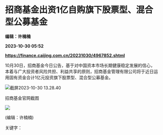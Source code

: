 # 招商基金出资1亿自购旗下股票型、混合型公募基金
**编辑：许楠楠**

**2023-10-30 05:52**

**https://finance.caijing.com.cn/20231030/4967852.shtml**

10月30日，招商基金今日公告，基于对中国资本市场长期健康稳定发展的信心，本着与广大投资者风险共担、利益共享的原则，招商基金管理有限公司将于近日运用固有资金合计1亿元投资旗下股票型、混合型公募基金。

![截屏2023-10-30 13.28.40](https://img1.caijing.com.cn/2023/1030/1698643732148.png)

招商基金官网截图

![](https://tx1.cdn.caijing.com.cn/2014-03-27/114048455.jpg)

(编辑：许楠楠)

关键字：